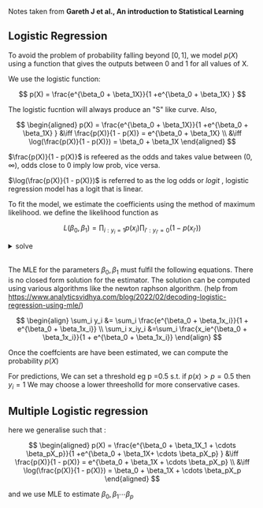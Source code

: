 Notes taken from  **Gareth J et al., An introduction to Statistical Learning**

## Logistic Regression

To avoid the problem of probability falling beyond $[0,1]$, we model $p(X)$ using a function that gives the outputs between 0 and 1 for all values of X. 

We use the logistic function:

$$
p(X) = \frac{e^{\beta_0 + \beta_1X}}{1 +e^{\beta_0 + \beta_1X} } 
$$

The logistic fucntion will always produce an "S" like curve. Also,

$$
\begin{aligned}
p(X) = \frac{e^{\beta_0 + \beta_1X}}{1 +e^{\beta_0 + \beta_1X} } &\iff \frac{p(X)}{1 - p(X)} = e^{\beta_0 + \beta_1X} \\
&\iff \log(\frac{p(X)}{1 - p(X)}) = \beta_0 + \beta_1X
\end{aligned}
$$

$\frac{p(X)}{1 - p(X)}$ is refeered as the odds and takes value between $(0,\infty)$, odds close to 0 imply low prob, vice versa.

$\log(\frac{p(X)}{1 - p(X)})$ is referred to as the log odds or _logit_ , logistic regression model has a logit that is linear.


To fit the model, we estimate the coefficients using the method of maximum likelihood. we define the likelihood function as 

$$
L(\beta_0,\beta_1) = \prod_{i : y_i = 1} p(x_i) \prod_{i': y_{i'} = 0} (1-p(x_{i'}))
$$

<details>

<summary>solve</summary>

```math
\begin{aligned}
l((\beta_0,\beta_1)) &= \sum \log p(x_i)+ \sum \log (1-p(x_{i'})) \\
&= \sum \log(e^{\beta_0 + \beta_1x_i}) - \log(1 + e^{\beta_0 + \beta_1x_i}) \\
&+ \sum \log(1) - \log(1 + e^{\beta_0 + \beta_1x_{i'}}) \\
&= \sum_{i : y_i = 1} (\beta_0 + \beta_1x_i) - \sum_i \log(1 + e^{\beta_0 + \beta_1x_i}) \\
\\
\frac{\partial l}{\partial \beta_0} &= \sum_{i : y_i = 1} 1 - \sum_i \frac{e^{\beta_0 + \beta_1x_i}}{1 + e^{\beta_0 + \beta_1x_i}} \rightarrow \text{set to } 0 \\
\\
\frac{\partial l}{\partial \beta_1} &= \sum_{i : y_i = 1} x_i - \sum_i \frac{x_ie^{\beta_0 + \beta_1x_i}}{1 + e^{\beta_0 + \beta_1x_i}} \rightarrow \text{set to } 0 \\
\end{aligned}
```

</details> <br>

The MLE for the parameters $\beta_0, \beta_1$ must fulfil the following equations. There is no closed form solution for the estimator. The solution can be computed using various algorithms like the newton raphson algorithm. (help from https://www.analyticsvidhya.com/blog/2022/02/decoding-logistic-regression-using-mle/)

$$
\begin{align}
\sum_i y_i &= \sum_i \frac{e^{\beta_0 + \beta_1x_i}}{1 + e^{\beta_0 + \beta_1x_i}} \\
\sum_i x_iy_i &=\sum_i \frac{x_ie^{\beta_0 + \beta_1x_i}}{1 + e^{\beta_0 + \beta_1x_i}}
\end{align}
$$

Once the coeffcients are have been estimated, we can compute the probability $p(X)$

For predictions, We can set a threshold eg p =0.5 s.t. if $p(x) > p = 0.5$ then $y_i = 1$ We may choose a lower threesholld for more conservative cases. 

## Multiple Logistic regression

here we generalise such that :

$$
\begin{aligned}
p(X) = \frac{e^{\beta_0 + \beta_1X_1 + \cdots \beta_pX_p}}{1 +e^{\beta_0 + \beta_1X+ \cdots \beta_pX_p} } &\iff \frac{p(X)}{1 - p(X)} = e^{\beta_0 + \beta_1X + \cdots \beta_pX_p} \\
&\iff \log(\frac{p(X)}{1 - p(X)}) = \beta_0 + \beta_1X + \cdots \beta_pX_p
\end{aligned}
$$

and we use MLE to estimate $\beta_0 ,\beta_1  \cdots \beta_p$



